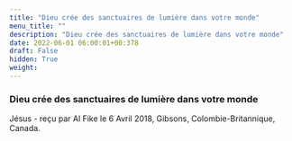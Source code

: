 ```yaml
---
title: "Dieu crée des sanctuaires de lumière dans votre monde"
menu_title: ""
description: "Dieu crée des sanctuaires de lumière dans votre monde"
date: 2022-06-01 06:00:01+00:378
draft: False
hidden: True
weight:
---
```

### Dieu crée des sanctuaires de lumière dans votre monde

Jésus - reçu par Al Fike le 6 Avril 2018, Gibsons, Colombie-Britannique, Canada.



